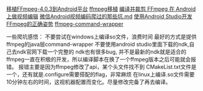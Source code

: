 [移植FFmpeg-4.0.3到Android平台](https://juejin.im/post/5c32f171e51d45523f04a9d3)
[ffmpeg移植](https://github.com/ywp0919/FFmpeg4Cmake)
[编译并裁剪 FFmpeg 在 Android 上做视频编辑](https://juejin.im/post/5b1f655b5188257d3a69782d)
[微信Android视频编码爬过的那些坑.md](https://github.com/WeMobileDev/article/blob/master/微信Android视频编码爬过的那些坑.md)
[使用Android Studio开发FFmpeg的正确姿势](https://www.jianshu.com/p/0a7f3175c1b9)
[ffmpeg-command-wrapper](https://github.com/alidili/FFmpeg4Android)

一些爬坑感悟：
不要尝试在windows上编译so文件，浪费时间
最好的方式是提供ffmpeg的java层command-wrapper
不要使用android studio里面下载的ndk,自己去ndk官网下载一个完整的
ndk也有很多bug, 并不是最新的ndk就是适合的
ffmpeg一直在积极的开发，所以编译脚本在换了一个ffmpeg版本之后可能就会报错。
报错主要是因为ffmpeg修改了api，某个头文件找不到
CMakeList.txt文件是一个，还有就是.configure需要搭配的flag，非常麻烦
在linux上编译.so文件需要10分钟左右的时间，这视机器配置而变化。尽量修改完备了再去编译。
